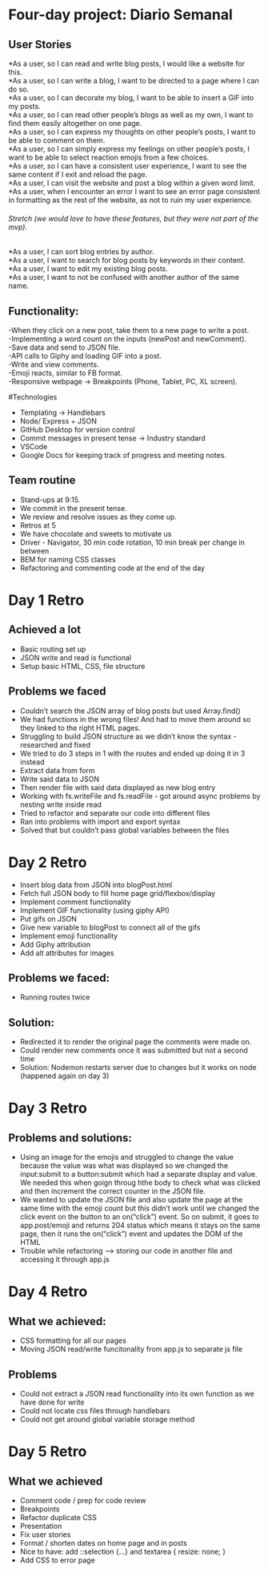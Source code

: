 
# Four-day project: Diario Semanal

## User Stories

*As a user, so I can read and write blog posts, I would like a website for this.  
*As a user, so I can write a blog, I want to be directed to a page where I can do so.  
*As a user, so I can decorate my blog, I want to be able to insert a GIF into my posts.  
*As a user, so I can read other people’s blogs as well as my own, I want to find them easily altogether on one page.  
*As a user, so I can express my thoughts on other people’s posts, I want to be able to comment on them.  
*As a user, so I can simply express my feelings on other people’s posts, I want to be able to select reaction emojis from a few choices.  
*As a user, so I can have a consistent user experience, I want to see the same content if I exit and reload the page.  
*As a user, I can visit the website and post a blog within a given word limit.  
*As a user, when I encounter an error I want to see an error page consistent in formatting as the rest of the website, as not to ruin my user experience.   
  
  
  
###### *Stretch (we would love to have these features, but they were not part of the mvp).*  
*As a user, I can sort blog entries by author.   
*As a user, I want to search for blog posts by keywords in their content.   
*As a user, I want to edit my existing blog posts.  
*As a user, I want to not be confused with another author of the same name.   




## Functionality:  
-When they click on a new post, take them to a new page to write a post.  
-Implementing a word count on the inputs (newPost and newComment).   
-Save data and send to JSON file.   
-API calls to Giphy and loading GIF into a post.  
-Write and view comments.  
-Emoji reacts, similar to FB format.     
-Responsive webpage -> Breakpoints (Phone, Tablet, PC, XL screen).  

#Technologies
- Templating -> Handlebars
- Node/ Express + JSON
- GitHub Desktop for version control
- Commit messages in present tense -> Industry standard
- VSCode
- Google Docs for keeping track of progress and meeting notes. 



## Team routine
- Stand-ups at 9:15.  
- We commit in the present tense.   
- We review and resolve issues as they come up.   
- Retros at 5
- We have chocolate and sweets to motivate us
- Driver - Navigator, 30 min code rotation, 10 min break per change in between
- BEM for naming CSS classes
- Refactoring and commenting code at the end of the day

# Day 1 Retro
## Achieved a lot
- Basic routing set up
- JSON write and read is functional
- Setup basic HTML, CSS, file structure
## Problems we faced
- Couldn’t search the JSON array of blog posts but used Array.find()
- We had functions in the wrong files! And had to move them around so they linked to the right HTML pages.
- Struggling to build JSON structure as we didn’t know the syntax - researched and fixed
- We tried to do 3 steps in 1 with the routes and ended up doing it in 3 instead
- Extract data from form
- Write said data to JSON
- Then render file with said data displayed as new blog entry
- Working with fs.writeFile and fs.readFile - got around async problems by nesting write inside read
- Tried to refactor and separate our code into different files
- Ran into problems with import and export syntax
- Solved that but couldn’t pass global variables between the files

# Day 2 Retro 

- Insert blog data from JSON into blogPost.html
- Fetch full JSON body to fill home page grid/flexbox/display
- Implement comment functionality
- Implement GIF functionality (using giphy API)
- Put gifs on JSON
- Give new variable to blogPost to connect all of the gifs
- Implement emoji functionality
- Add Giphy attribution
- Add alt attributes for images
## Problems we faced:
- Running routes twice 
 ## Solution: 
- Redirected it to render the original page the comments were made on.
- Could render new comments once it was submitted but not a second time 
- Solution: Nodemon restarts server due to changes but it works on node (happened again on day 3)

# Day 3 Retro
## Problems and solutions:
- Using an image for the emojis and struggled to change the value because the value was what was displayed so we changed the input:submit to a button:submit which had a separate display and value. We needed this when goign throug hthe body to check what was clicked and then increment the correct counter in the JSON file.  
- We wanted to update the JSON file and also update the page at the same time with the emoji count but this didn’t work until we changed the click event on the button to an on(“click”) event. So on submit, it goes to app.post/emoji and returns 204 status which means it stays on the same page, then it runs the on(“click”) event and updates the DOM of the HTML
- Trouble while refactoring --> storing our code in another file and accessing it through app.js 

# Day 4 Retro 
## What we achieved: 
- CSS formatting for all our pages 
- Moving JSON read/write funcitonality from app.js to separate js file
## Problems 
- Could not extract a JSON read functionality into its own function as we have done for write
- Could not locate css files through handlebars 
- Could not get around global variable storage method

# Day 5 Retro 
## What we achieved 
- Comment code / prep for code review
- Breakpoints
- Refactor duplicate CSS
- Presentation
- Fix user stories
- Format / shorten dates on home page and in posts
- Nice to have: add ::selection {...} and textarea { resize: none; }
- Add CSS to error page


